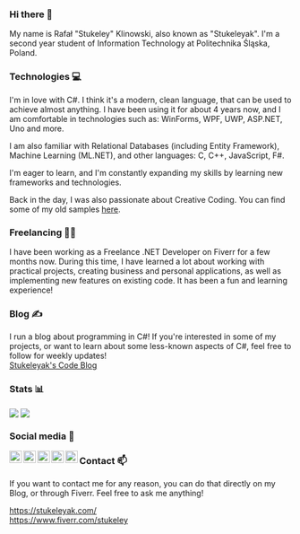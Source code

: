 ### Hi there 👋
My name is Rafał "Stukeley" Klinowski, also known as "Stukeleyak". I'm a second year student of Information Technology at Politechnika Śląska, Poland.

### Technologies 💻
I'm in love with C#. I think it's a modern, clean language, that can be used to achieve almost anything. I have been using it for about 4 years now, and I am comfortable in technologies such as: WinForms, WPF, UWP, ASP.NET, Uno and more.

I am also familiar with Relational Databases (including Entity Framework), Machine Learning (ML.NET), and other languages: C, C++, JavaScript, F#.

I'm eager to learn, and I'm constantly expanding my skills by learning new frameworks and technologies.

Back in the day, I was also passionate about Creative Coding. You can find some of my old samples [here](https://github.com/Stukeley/p5js-projects).

### Freelancing 👨‍💻
I have been working as a Freelance .NET Developer on Fiverr for a few months now. During this time, I have learned a lot about working with practical projects, creating business and personal applications, as well as implementing new features on existing code. It has been a fun and learning experience!

### Blog ✍
I run a blog about programming in C#! If you're interested in some of my projects, or want to learn about some less-known aspects of C#, feel free to follow for weekly updates!  
[Stukeleyak's Code Blog](https://stukeleyak.com/)

### Stats 📊

<img align="center" src="https://github-readme-stats.vercel.app/api/top-langs/?username=Stukeley" /> <img align="center" src="https://github-readme-stats.vercel.app/api//?username=Stukeley" />

### Social media 💬

<a href="https://www.linkedin.com/in/stukeleyak/">
  <img align="left" alt="My Linkedin Profile" width="22px" src="https://simpleicons.org/icons/linkedin.svg" />
</a>

<a href="https://twitch.tv/Stukeleyak">
  <img align="left" alt="My Twitch Page" width="22px" src="https://simpleicons.org/icons/twitch.svg" />
</a>

<a href="https://stukeleyak.com">
  <img align="left" alt="My Blog" width="22px" src="https://simpleicons.org/icons/wordpress.svg" />
</a>

<a href="http://instagram.com/stukeleyak">
  <img align="left" alt="My Instagram" width="22px" src="https://simpleicons.org/icons/instagram.svg" />
</a>

<a href="https://www.fiverr.com/stukeley">
  <img align="left" alt="My Instagram" width="22px" src="https://simpleicons.org/icons/fiverr.svg" />
</a>



### Contact 📫
If you want to contact me for any reason, you can do that directly on my Blog, or through Fiverr. Feel free to ask me anything!

https://stukeleyak.com/  
https://www.fiverr.com/stukeley


<!--
**Stukeley/Stukeley** is a ✨ _special_ ✨ repository because its `README.md` (this file) appears on your GitHub profile.

Here are some ideas to get you started:

- 🔭 I’m currently working on ...
- 🌱 I’m currently learning ...
- 👯 I’m looking to collaborate on ...
- 🤔 I’m looking for help with ...
- 💬 Ask me about ...
- 📫 How to reach me: ...
- 😄 Pronouns: ...
- ⚡ Fun fact: ...
-->
